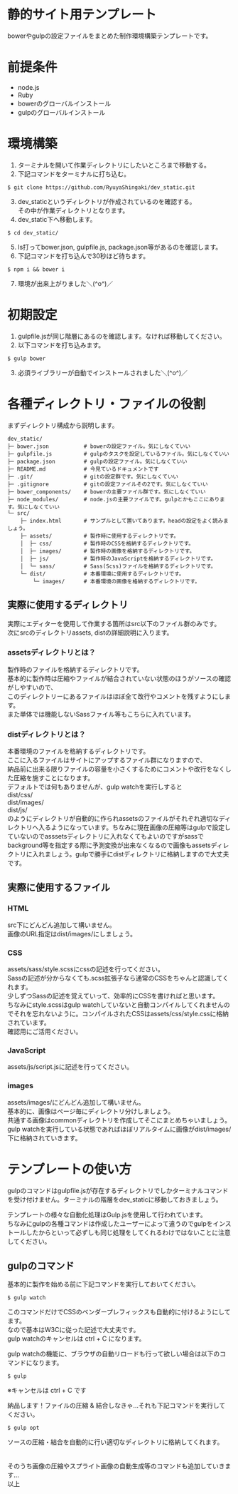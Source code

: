 # 静的サイト用テンプレート
bowerやgulpの設定ファイルをまとめた制作環境構築テンプレートです。

# 前提条件
- node.js
- Ruby
- bowerのグローバルインストール
- gulpのグローバルインストール

# 環境構築
1. ターミナルを開いて作業ディレクトリにしたいところまで移動する。
2. 下記コマンドをターミナルに打ち込む。
```shell
$ git clone https://github.com/RyuyaShingaki/dev_static.git
```

3. dev_staticというディレクトリが作成されているのを確認する。  
   その中が作業ディレクトリとなります。
4. dev_static下へ移動します。
```shell
$ cd dev_static/
```

5. ls打ってbower.json, gulpfile.js, package.json等があるのを確認します。
6. 下記コマンドを打ち込んで30秒ほど待ちます。
```shell
$ npm i && bower i
```

7. 環境が出来上がりました＼(^o^)／

# 初期設定
1. gulpfile.jsが同じ階層にあるのを確認します。なければ移動してください。
2. 以下コマンドを打ち込みます。
```shell
$ gulp bower
```

3. 必須ライブラリーが自動でインストールされました＼(^o^)／

# 各種ディレクトリ・ファイルの役割
まずディレクトリ構成から説明します。
```shell
dev_static/
├─ bower.json           # bowerの設定ファイル。気にしなくていい
├─ gulpfile.js          # gulpのタスクを設定しているファイル。気にしなくていい
├─ package.json         # gulpの設定ファイル。気にしなくていい
├─ README.md            # 今見ているドキュメントです
├─ .git/                # gitの設定群です。気にしなくていい
├─ .gitignore           # gitの設定ファイルその2です。気にしなくていい
├─ bower_components/    # bowerの主要ファイル群です。気にしなくていい
├─ node_modules/        # node.jsの主要ファイルです。gulpとかもここにあります。気にしなくていい
└─ src/
    ├─ index.html       # サンプルとして置いてあります。headの設定をよく読みましょう。
    ├─ assets/          # 製作時に使用するディレクトリです。
    │  ├─ css/          # 製作時のCSSを格納するディレクトリです。
    │  ├─ images/       # 製作時の画像を格納するディレクトリです。
    │  ├─ js/           # 製作時のJavaScriptを格納するディレクトリです。
    │  └─ sass/         # Sass(Scss)ファイルを格納するディレクトリです。
    └─ dist/            # 本番環境に使用するディレクトリです。
        └─ images/      # 本番環境の画像を格納するディレクトリです。
```


## 実際に使用するディレクトリ
実際にエディターを使用して作業する箇所はsrc以下のファイル群のみです。  
次にsrcのディレクトリassets, distの詳細説明に入ります。

### assetsディレクトリとは？
製作時のファイルを格納するディレクトリです。  
基本的に製作時は圧縮やファイルが結合されていない状態のほうがソースの確認がしやすいので、  
このディレクトリーにあるファイルはほぼ全て改行やコメントを残すようにします。  
また単体では機能しないSassファイル等もこちらに入れています。  

### distディレクトリとは？
本番環境のファイルを格納するディレクトリです。  
ここに入るファイルはサイトにアップするファイル群になりますので、  
納品前に出来る限りファイルの容量を小さくするためにコメントや改行をなくした圧縮を施すことになります。  
デフォルトでは何もありませんが、gulp watchを実行しすると  
dist/css/  
dist/images/  
dist/js/  
のようにディレクトリが自動的に作られassetsのファイルがそれぞれ適切なディレクトリへ入るようになっています。ちなみに現在画像の圧縮等はgulpで設定していないのでasssetsディレクトリに入れなくてもよいのですがsassでbackground等を指定する際に予測変換が出来なくなるので画像もassetsディレクトリに入れましょう。gulpで勝手にdistディレクトリに格納しますので大丈夫です。

## 実際に使用するファイル
### HTML
src下にどんどん追加して構いません。  
画像のURL指定はdist/images/にしましょう。  

### CSS
assets/sass/style.scssにcssの記述を行ってください。  
Sassの記述が分からなくても.scss拡張子なら通常のCSSをちゃんと認識してくれます。  
少しずつSassの記述を覚えていって、効率的にCSSを書ければと思います。  
ちなみにstyle.scssはgulp watchしていないと自動コンパイルしてくれませんのでそれを忘れないように。コンパイルされたCSSはassets/css/style.cssに格納されています。  
確認用にご活用ください。

### JavaScript
assets/js/script.jsに記述を行ってください。

### images
assets/images/にどんどん追加して構いません。  
基本的に、画像はページ毎にディレクトリ分けしましょう。  
共通する画像はcommonディレクトリを作成してそこにまとめちゃいましょう。  
gulp watchを実行している状態であればほぼリアルタイムに画像がdist/images/下に格納されていきます。


#  テンプレートの使い方
gulpのコマンドはgulpfile.jsが存在するディレクトリでしかターミナルコマンドを受け付けません。ターミナルの階層をdev_staticに移動しておきましょう。

テンプレートの様々な自動化処理はGulp.jsを使用して行われています。  
ちなみにgulpの各種コマンドは作成したユーザーによって違うのでgulpをインストールしたからといって必ずしも同じ処理をしてくれるわけではないことに注意してください。

## gulpのコマンド

基本的に製作を始める前に下記コマンドを実行しておいてください。
  ```shell
  $ gulp watch
  ```
  このコマンドだけでCSSのベンダープレフィックスも自動的に付けるようにしてます。  
  なので基本はW3Cに従った記述で大丈夫です。  
  gulp watchのキャンセルは ctrl + C になります。
  <br>

gulp watchの機能に、ブラウザの自動リロードも行って欲しい場合は以下のコマンドになります。
```shell
$ gulp
```

※キャンセルは ctrl + C です
 <br>

納品します！ファイルの圧縮 & 結合しなきゃ…それも下記コマンドを実行してください。
```shell
$ gulp opt
```
ソースの圧縮・結合を自動的に行い適切なディレクトリに格納してくれます。
<br>
<br>
<br>
そのうち画像の圧縮やスプライト画像の自動生成等のコマンドも追加していきます…  
以上
